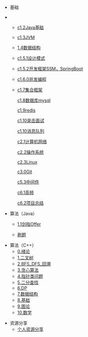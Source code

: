 
* 基础

- - [c1.2Java基础](./docs/base/c1.2Java基础.md)

  - [c1.3JVM](./docs/base/c1.3JVM.md)

  - [1.4数据结构](./docs/base/1.4数据结构.md)

  - [c1.5.1设计模式](./docs/base/c1.5.1设计模式.md)

  - [c1.5.2开发框架SSM，SpringBoot](./docs/base/c1.5.2开发框架SSM，SpringBoot.md)

  - [c1.6.0并发编程](./docs/base/c1.6.0并发编程.md)

  - [c1.7集合框架](./docs/base/c1.7集合框架.md)

    [c1.8数据库mysql](./docs/base/c1.8数据库mysql.md)

    [c1.9redis](./docs/base/c1.9redis.md)

    [c1.10突击面试](./docs/base/c1.10突击面试.md)

    [c1.10消息队列](./docs/base/c1.10消息队列.md)

    [c2.1计算机网络](./docs/base/c2.1计算机网络.md)

    [c2.2操作系统](./docs/base/c2.2操作系统.md)

    [c2.3Linux](./docs/base/c2.3Linux.md)

    [c3.0Git](./docs/base/c3.0Git.md)

    [c5.3中间件](./docs/base/c5.3中间件.md)

    [c6.1高频](./docs/base/c6.1高频.md)

    [c6.2项目总结](./docs/base/c6.2项目总结.md)
  
- 算法（Java）

  - [1.1剑指Offer](./docs/base/1.1剑指Offer.md)
  
  - [刷题](./docs/base/刷题.md)

* 算法（C++）
  * [0.绪论](./docs/0.绪论.md)
  * [1.二叉树](./docs/1.二叉树.md)
  * [2.BFS_DFS_回溯](./docs/2.BFS_DFS_回溯.md)
  * [3.贪心算法](./docs/3.贪心算法.md)
  * [4.指针类问题](./docs/4.指针类问题.md)
  * [5.二分查找](./docs/5.二分查找.md)
  * [6.DP](./docs/6.DP.md)
  * [7.数据结构](./docs/7.数据结构.md)
  * [8.基础](./docs/8.基础.md)
  * [9.图论](./docs/9.图论.md)
  * [10.数学](./docs/10.数学.md)


- 资源分享
  - [个人资源分享](./docs/个人资源分享.md)
